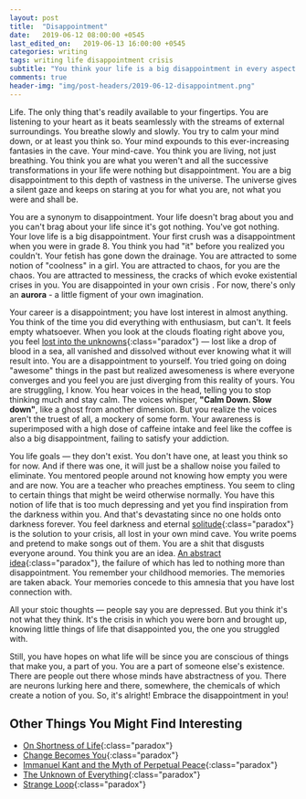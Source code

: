```yaml
---
layout: post
title:  "Disappointment"
date:   2019-06-12 08:00:00 +0545
last_edited_on:   2019-06-13 16:00:00 +0545
categories: writing
tags: writing life disappointment crisis
subtitle: "You think your life is a big disappointment in every aspect. Just try to embrace that and do things that you feel satisfied with."
comments: true
header-img: "img/post-headers/2019-06-12-disappointment.png"
---
```



Life. The only thing that's readily available to your fingertips. You are listening to your heart as it beats seamlessly with the streams of external surroundings. You breathe slowly and slowly. You try to calm your mind down, or at least you think so. Your mind expounds to this ever-increasing fantasies in the cave. 
Your mind-cave.
You think you are living, not just breathing. You think you are what you weren't and all the successive transformations in your life were nothing but disappointment. You are a big disappointment to this depth of vastness in the universe. The universe gives a silent gaze and keeps on staring at you for what you are, not what you were and shall be.

You are a synonym to disappointment. Your life doesn't brag about you and you can't brag about your life since it's got nothing.
You've got nothing. 
Your love life is a big disappointment. Your first crush was a disappointment when you were in grade 8. You think you had "it" before you realized you couldn't. Your fetish has gone down the drainage. You are attracted to some notion of "coolness" in a girl. You are attracted to chaos, for you are the chaos. You are attracted to messiness, the cracks of which evoke existential crises in you. You are disappointed in your own crisis .
For now, there's only an **aurora** - a little figment of your own imagination.

Your career is a disappointment; you have lost interest in almost anything. You think of the time you did everything with enthusiasm, but can't. It feels empty whatsoever.  When you look at the clouds floating right above you, you feel [lost into the unknowns](http://www.nishanpantha.com.np/poetry/thoughts-lost-in-crowd.html){:class="paradox"} — lost like a drop of blood in a sea, all vanished and dissolved without ever knowing what it will result into. You are a disappointment to yourself. You tried going on doing "awesome" things in the past but realized awesomeness is where everyone converges and you feel you are just diverging from this reality of yours. You are struggling, I know. You hear voices in the head, telling you to stop thinking much and stay calm. The voices whisper, **"Calm Down. Slow down"**, like a ghost from another dimension. But you realize the voices aren't the truest of all, a mockery of some form. Your awareness is superimposed with a high dose of caffeine intake and feel like the coffee is also a big disappointment, failing to satisfy your addiction.

You life goals — they don't exist. You don't have one, at least you think so for now. And if there was one, it will just be a shallow noise you failed to eliminate. You mentored people around not knowing how empty you were and are now. You are a teacher who preaches emptiness. You seem to cling to certain things that might be weird otherwise normally. You have this notion of life that is too much depressing and yet you find inspiration from the darkness within you. And that's devastating since no one holds onto darkness forever. You feel darkness and eternal [solitude](https://medium.com/@nishparadox/solitude-8edd35396b57){:class="paradox"} is the solution to your crisis, all lost in your own mind cave. You write poems and pretend to make songs out of them. You are a shit that disgusts everyone around. You think you are an idea. [An abstract idea](http://www.nishanpantha.com.np/writing/echoes-and-silences.html){:class="paradox"}, the failure of which has led to nothing more than disappointment. You remember your childhood memories. The memories are taken aback. Your memories concede to this amnesia that you have lost connection with.

All your stoic thoughts — people say you are depressed. But you think it's not what they think. It's the crisis in which you were born and brought up, knowing little things of life that disappointed you, the one you struggled with.

Still, you have hopes on what life will be since you are conscious of things that make you, a part of you. You are a part of someone else's existence. There are people out there whose minds have abstractness of you. There are neurons lurking here and there, somewhere, the chemicals of which create a notion of you. So, it's alright! Embrace the disappointment in you!
  
## Other Things You Might Find Interesting
- [On Shortness of Life](https://tim.blog/2009/04/24/on-the-shortness-of-life-an-introduction-to-seneca/){:class="paradox"}
- [Change Becomes You](https://aeon.co/essays/to-be-true-to-ones-self-means-changing-to-become-that-self){:class="paradox"}
- [Immanuel Kant and the Myth of Perpetual Peace](https://nationalinterest.org/feature/immanuel-kant-the-myth-perpetual-peace-22087){:class="paradox"}
- [The Unknown of Everything](https://www.youtube.com/watch?v=loBqzP3Yaj0){:class="paradox"}
- [Strange Loop](http://www.nishanpantha.com.np/writing/strange-loop.html){:class="paradox"}
